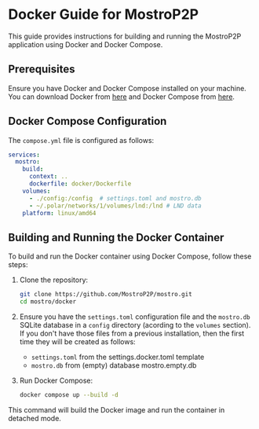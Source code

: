 # Docker Guide for MostroP2P

This guide provides instructions for building and running the MostroP2P application using Docker and Docker Compose.

## Prerequisites

Ensure you have Docker and Docker Compose installed on your machine. You can download Docker from [here](https://www.docker.com/get-started) and Docker Compose from [here](https://docs.docker.com/compose/install/).

## Docker Compose Configuration

The `compose.yml` file is configured as follows:

```yaml
services:
  mostro:
    build:
      context: ..
      dockerfile: docker/Dockerfile
    volumes:
      - ./config:/config  # settings.toml and mostro.db
      - ~/.polar/networks/1/volumes/lnd:/lnd # LND data
    platform: linux/amd64

```

## Building and Running the Docker Container

To build and run the Docker container using Docker Compose, follow these steps:

1. Clone the repository:

   ```sh
   git clone https://github.com/MostroP2P/mostro.git
   cd mostro/docker
   ```

2. Ensure you have the `settings.toml` configuration file and the `mostro.db` SQLite database in a `config` directory (acording to the `volumes` section). If you don't have those files from a previous installation, then the first time they will be created as follows:

   - `settings.toml` from the settings.docker.toml template
   - `mostro.db` from (empty) database mostro.empty.db

3. Run Docker Compose:

   ```sh
   docker compose up --build -d
   ```

This command will build the Docker image and run the container in detached mode.

